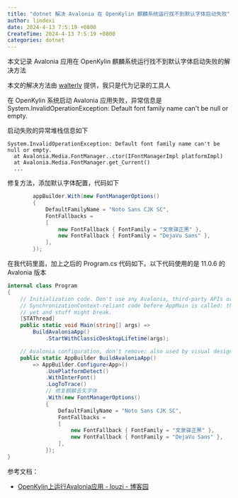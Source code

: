 ```yaml
---
title: "dotnet 解决 Avalonia 在 OpenKylin 麒麟系统运行找不到默认字体启动失败"
author: lindexi
date: 2024-4-13 7:5:19 +0800
CreateTime: 2024-4-13 7:5:19 +0800
categories: dotnet
---
```


本文记录 Avalonia 应用在 OpenKylin 麒麟系统运行找不到默认字体启动失败的解决方法

<!--more-->


<!-- 发布 -->
<!-- 博客 -->

本文的解决方法由 [walterlv](https://blog.walterlv.com) 提供，我只是代为记录的工具人

在 OpenKylin 系统启动 Avalonia 应用失败，异常信息是 System.InvalidOperationException: Default font family name can't be null or empty.

启动失败的异常堆栈信息如下

```
System.InvalidOperationException: Default font family name can't be null or empty.
  at Avalonia.Media.FontManager..ctor(IFontManagerImpl platformImpl)
  at Avalonia.Media.FontManager.get_Current()
  ...
```

修复方法，添加默认字体配置，代码如下

```csharp
        appBuilder.With(new FontManagerOptions()
        {
            DefaultFamilyName = "Noto Sans CJK SC",
            FontFallbacks =
            [
                new FontFallback { FontFamily = "文泉驿正黑" },
                new FontFallback { FontFamily = "DejaVu Sans" },
            ],
        });
```

在我代码里面，加上之后的 Program.cs 代码如下。以下代码使用的是 11.0.6 的 Avalonia 版本

```csharp
internal class Program
{
    // Initialization code. Don't use any Avalonia, third-party APIs or any
    // SynchronizationContext-reliant code before AppMain is called: things aren't initialized
    // yet and stuff might break.
    [STAThread]
    public static void Main(string[] args) =>
        BuildAvaloniaApp()
            .StartWithClassicDesktopLifetime(args);

    // Avalonia configuration, don't remove; also used by visual designer.
    public static AppBuilder BuildAvaloniaApp()
        => AppBuilder.Configure<App>()
            .UsePlatformDetect()
            .WithInterFont()
            .LogToTrace()
            // 修复麒麟丢失字体
            .With(new FontManagerOptions()
            {
                DefaultFamilyName = "Noto Sans CJK SC",
                FontFallbacks =
                [
                    new FontFallback { FontFamily = "文泉驿正黑" },
                    new FontFallback { FontFamily = "DejaVu Sans" },
                ],
            });
}
```

参考文档：

- [OpenKylin上运行Avalonia应用 - louzi - 博客园](https://www.cnblogs.com/louzixl/p/17631717.html )

